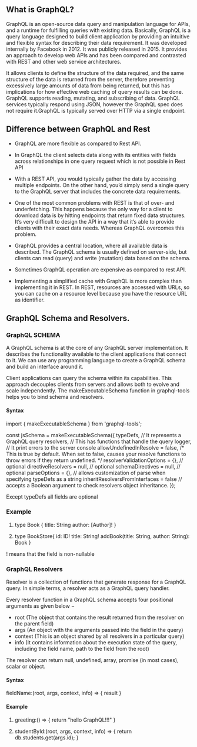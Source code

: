 ## What is GraphQL?

GraphQL is an open-source data query and manipulation language for APIs, and a runtime for fulfilling queries with existing data. Basically, GraphQL is a query language designed to build client application by providing an intuitive and flexible syntax for describing their data requirement. It was developed internally by Facebook in 2012. It was publicly released in 2015. It provides an approach to develop web APIs and has been compared and contrasted with REST and other web service architectures.

It allows clients to define the structure of the data required, and the same structure of the data is returned from the server, therefore preventing excessively large amounts of data from being returned, but this has implications for how effective web caching of query results can be done. GraphQL supports reading, mutating, and subscribing of data. GraphQL services typically respond using JSON, however the GraphQL spec does not require it.GraphQL is typically served over HTTP via a single endpoint.

## Difference between GraphQL and Rest
- GraphQL are more flexible as compared to Rest API.

- In GraphQL the client selects data along with its entities with fields across relationships in one query request which is not possible in Rest API

- With a REST API, you would typically gather the data by accessing multiple endpoints. On the other hand, you’d simply send a single query to the GraphQL server that includes   the concrete data requirements.

- One of the most common problems with REST is that of over- and underfetching. This happens because the only way for a client to download data is by hitting endpoints that return fixed data structures. It’s very difficult to design the API in a way that it’s able to provide clients with their exact data needs. Whereas GraphQL overcomes this problem.

- GraphQL provides a central location, where all available data is described. The GraphQL schema is usually defined on server-side, but clients can read (query) and write (mutation) data based on the schema. 

- Sometimes GraphQL operation are expensive as compared to rest API.

- Implementing a simplified cache with GraphQL is more complex than implementing it in REST. In REST, resources are accessed with URLs, so you can cache on a resource level because you have the resource URL as identifier. 


## GraphQL Schema and Resolvers.

### GraphQL SCHEMA

A GraphQL schema is at the core of any GraphQL server implementation. It describes the functionality available to the client applications that connect to it. We can use any programming language to create a GraphQL schema and build an interface around it.

Client applications can query the schema within its capabilities. This approach decouples clients from servers and allows both to evolve and scale independently. The makeExecutableSchema function in graphql-tools helps you to bind schema and resolvers.

#### Syntax

import { makeExecutableSchema } from 'graphql-tools';

const jsSchema = makeExecutableSchema({
   typeDefs, 
        // It represents a GraphQL query
   resolvers, 
        // This has functions that handle the query 
   logger, 
        // It print errors to the server console 
   allowUndefinedInResolve = false,
        /* This is true by default. When set to false, causes your resolve functions to throw errors if they return undefined. */
   resolverValidationOptions = {}, // optional
   directiveResolvers = null, // optional
   schemaDirectives = null,  // optional
   parseOptions = {}, 
        // allows customization of parse when specifying typeDefs as a string
   inheritResolversFromInterfaces = false
        // accepts a Boolean argument to check resolvers object inheritance.
});	

Except typeDefs all fields are optional

### Example

1. type Book {
    title: String
    author: [Author]!
    }

2. type BookStore{
    id: ID!
    title: String!
    addBook(title: String, author: String): Book
    }

! means that the field is non-nullable

### GraphQL Resolvers

Resolver is a collection of functions that generate response for a GraphQL query. In simple terms, a resolver acts as a GraphQL query handler. 

Every resolver function in a GraphQL schema accepts four positional arguments as given below −
- root (The object that contains the result returned from the resolver on the parent field)
- args (An object with the arguments passed into the field in the query)
- context (This is an object shared by all resolvers in a particular query)
- info (It contains information about the execution state of the query, including the field name, path to the field from the root)

The resolver can return null, undefined, array, promise (in most cases), scalar or object.

#### Syntax

fieldName:(root, args, context, info) => { result }

#### Example

1. greeting:() => {
    return "hello GraphQL!!!"
    }

2. studentById:(root, args, context, info) => {
    return db.students.get(args.id);
    }